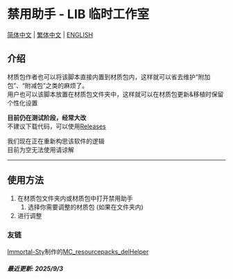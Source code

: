 # 禁用助手 - LIB 临时工作室

[简体中文](README.md) | [繁体中文](docs/README_zh-TC.md) | [ENGLISH](docs/README_EN.md)

## 介绍

材质包作者也可以将该脚本直接内置到材质包内，这样就可以省去维护“附加包”、“附减包”之类的麻烦了。\
用户也可以该脚本放置在材质包文件夹中，这样就可以在材质包更新&移植时保留个性化设置

**目前仍在测试阶段，经常大改**\
不建议下载代码，可以使用[Releases][Releases]

我们现在正在重新构思该软件的逻辑\
目前为空无法使用请谅解

---

## 使用方法

1. 在材质包文件夹内或材质包中打开禁用助手
   1. 选择你需要调整的材质包 (如果在文件夹内)
2. 进行调整

### 友链

[Immortal-Sty][Immortal-Sty]制作的[MC_resourcepacks_delHelper][MC_resourcepacks_delHelper]

##### 最近更新: 2025/9/3

[Releases]: https://github.com/LIBPS/Disable_Helper/releases
[Immortal-Sty]: https://github.com/Immortal-Sty
[MC_resourcepacks_delHelper]: https://github.com/Immortal-Sty/MC_resourcepacks_delHelper
